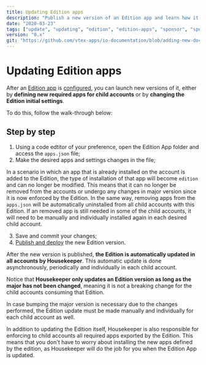 ```yaml
---
title: Updating Edition apps
description: "Publish a new version of an Edition app and learn how it us updated in each child account."
date: "2020-03-23"
tags: ["update", "updating", "edition", "edition-apps", "sponsor", "sponsor-account"]
version: "0.x"
git: "https://github.com/vtex-apps/io-documentation/blob/adding-new-docs/docs/en/Recipes/development/updating-edition-apps.md"
---
```


# Updating Edition apps

After an [Edition app](https://vtex.io/docs/concepts/edition-app) is [configured](https://vtex.io/docs/recipes/development/configuring-an-edition-app), you can launch new versions of it, either by **defining new required apps for child accounts** or by **changing the Edition initial settings**.

To do this, follow the walk-through below:

## Step by step

1. Using a code edtitor of your preference, open the Edition App folder and access the `apps.json` file;
2. Make the desired apps and settings changes in the file;

<div class="alert alert-warning">
In a scenario in which an app that is already installed on the account is added to the Edition, the type of installation of that app will become <code>edition</code> and can no longer be modified. This means that it can no longer be removed from the accounts or undergo any changes in major version since it is now enforced by the Edition. In the same way, removing apps from the <code>apps.json</code> will be automatically uninstalled from all child accounts with this Edition. If an removed app is still needed in some of the child accounts, it will need to be manually and individually installed again in each desired child account.
</div>

3. Save and commit your changes;
4. [Publish and deploy](https://vtex.io/docs/recipes/store/publishing-an-app) the new Edition version.

After the new version is published, **the Edition is automatically updated in all accounts by Housekeeper**. This automatic update is done asynchronously, periodically and individually in each child account.

Notice that **Housekeeper only updates an Edition version as long as the major has not been changed**, meaning it is not a breaking change for the child accounts consuming that Edition. 

In case bumping the major version is necessary due to the changes performed, the Edition update must be made manually and individually for each child account as well.

<div class="alert alert-info">
In addition to updating the Edition itself, Housekeeper is also responsible for enforcing to child accounts all required apps exported by the Edition. This means that you don't have to worry about installing the new apps defined by the edition, as Housekeeper will do the job for you when the Edition App is updated.
</div>
